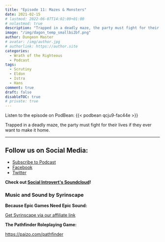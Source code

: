 ```yaml
---
title: "Episode 11: Mazes & Monsters"
date: 2021-02-15
# lastmod: 2022-06-07T14:02:09+01:00
# nolastmod: true
description: "Trapped in a deadly maze, the party must fight for their lives if they ever want to make it home."
image: "/img/dagon_temp_smallbi2bf.png"
author: Dungeon Master
# avatar: /img/author.jpg
# authorlink: https://author.site
categories:
  - Wrath of the Righteous
  - Podcast
tags:
  - Scrutiny
  - Eldon
  - Istra
  - Hans
comment: true
draft: false
disableTOC: true
# private: true
---
```


Listen to the episode on PodBean:
{{< podbean qcju9-fac44e >}}

Trapped in a deadly maze, the party must fight for their lives if they ever want to make it home.

--------------------------
## Follow us on Social Media: 
- [Subscribe to Podcast](https://feed.podbean.com/dragonsnotincluded/feed.xml)
- [Facebook](https://www.facebook.com/Dragons-Not-Included-Podcast-103097024812637)
- [Twitter](https://twitter.com/PodcastDragons)

**Check out [Social Introvert's Soundcloud]!**

### Music and Sound by Syrinscape

**Because Epic Games Need Epic Sound:**

[Get Syrinscape via our affiliate link]

**The Pathfinder Roleplaying Game:**

https://paizo.com/pathfinder

[Social Introvert's Soundcloud]: https://soundcloud.com/user-520878457
[Get Syrinscape via our affiliate link]: https://syrinscape.com/attributions/?id=527&id=17&id=1087
